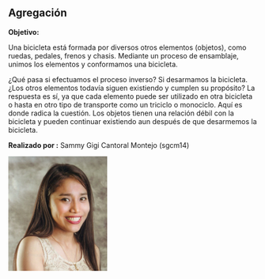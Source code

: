 Agregación
---

**Objetivo:**

Una bicicleta está formada por diversos otros elementos (objetos), como ruedas,
pedales, frenos y chasis. Mediante un proceso de ensamblaje, unimos los elementos y
conformamos una bicicleta.

¿Qué pasa si efectuamos el proceso inverso? Si desarmamos la bicicleta. ¿Los otros
elementos todavía siguen existiendo y cumplen su propósito? La respuesta es sí, ya
que cada elemento puede ser utilizado en otra bicicleta o hasta en otro tipo de
transporte como un triciclo o monociclo.
Aquí es donde radica la cuestión. Los objetos tienen una relación débil con la bicicleta
y pueden continuar existiendo aun después de que desarmemos la bicicleta.



**Realizado por :** Sammy Gigi Cantoral Montejo (sgcm14)

<img src ="https://raw.githubusercontent.com/sgcm14/sgcm14/main/sammy.jpg" width="200">
